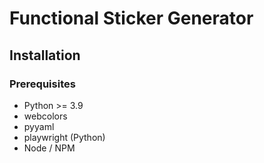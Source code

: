 # Functional Sticker Generator

## Installation

### Prerequisites

- Python >= 3.9
- webcolors 
- pyyaml
- playwright (Python)
- Node / NPM

